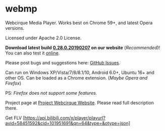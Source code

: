 # webmp
Webcirque Media Player. Works best on Chrome 59+, and latest Opera versions.

Licensed under Apache 2.0 License.

<b>Download latest build [0.28.0.20190207](https://www.pwcq.ml/projects/webmp/builds/0.28.0.20190207.zip) on our website</b> (_Recommended_)! You can also test it [online](https://webcirque.github.io/webmp).

Please post bugs and suggestions here: [GitHub Issues](https://github.com/webcirque/webmp/issues).

Can run on Windows XP/Vista/7/8/8.1/10, Android 6.0+, Ubuntu 16+ and other OS. Can be loaded as a Chrome extension. (_Maybe Opera and Firefox_)

PS: _Firefox does not support some features._

Project page at [Project Webcirque Website](https://www.pwcq.ml/project/webmp). Please read full description there.

Get FLV [https://api.bilibili.com/x/player/playurl?avid=58451592&cid=101951691&qn=64&type=&otype=json]
